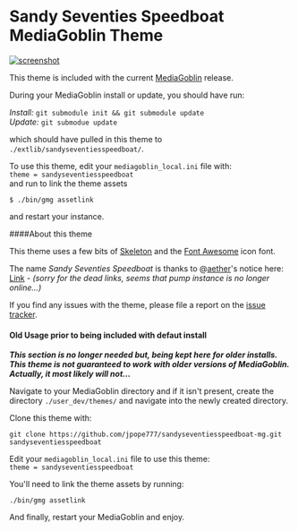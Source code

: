 Sandy Seventies Speedboat MediaGoblin Theme
===========================================

[![screenshot](https://media.jpope.org/mgoblin_media/media_entries/557/Screenshot_-_11302014_-_023001_PM.medium.png)](https://media.jpope.org/u/jpope/m/mediagoblin-theme-sandy-seventies-speedboat-3b67/)

This theme is included with the current [MediaGoblin](http://mediagoblin.org) release.

During your MediaGoblin install or update, you should have run:

*Install:* `git submodule init && git submodule update`  
*Update:* `git submodue update`  

which should have pulled in this theme to `./extlib/sandyseventiesspeedboat/`.

To use this theme, edit your `mediagoblin_local.ini` file with:  
`theme = sandyseventiesspeedboat`  
and run to link the theme assets  

    $ ./bin/gmg assetlink  

and restart your instance.

####About this theme

This theme uses a few bits of [Skeleton](http://www.getskeleton.com) and the [Font Awesome](http://fontawesome.io) icon font.

The name _Sandy Seventies Speedboat_ is thanks to @[aether](https://blahblahblah.indyshop.org/aether)'s notice here: [Link](https://blahblahblah.indyshop.org/aether/comment/-Z5gahTpRbGVpTlYizQZkA) - *(sorry for the dead links, seems that pump instance is no longer online...)*

If you find any issues with the theme, please file a report on the [issue tracker](https://github.com/jpope777/sandyseventiesspeedboat-mg/issues).

#### Old Usage prior to being included with defaut install

***This section is no longer needed but, being kept here for older installs. This theme is not guaranteed to work with older versions of MediaGoblin. Actually, it most likely will not...***

Navigate to your MediaGoblin directory and if it isn't present, create the directory `./user_dev/themes/` and navigate into the newly created directory.

Clone this theme with:

    git clone https://github.com/jpope777/sandyseventiesspeedboat-mg.git sandyseventiesspeedboat

Edit your `mediagoblin_local.ini` file to use this theme:  
`theme = sandyseventiesspeedboat`

You'll need to link the theme assets by running:

    ./bin/gmg assetlink

And finally, restart your MediaGoblin and enjoy.
